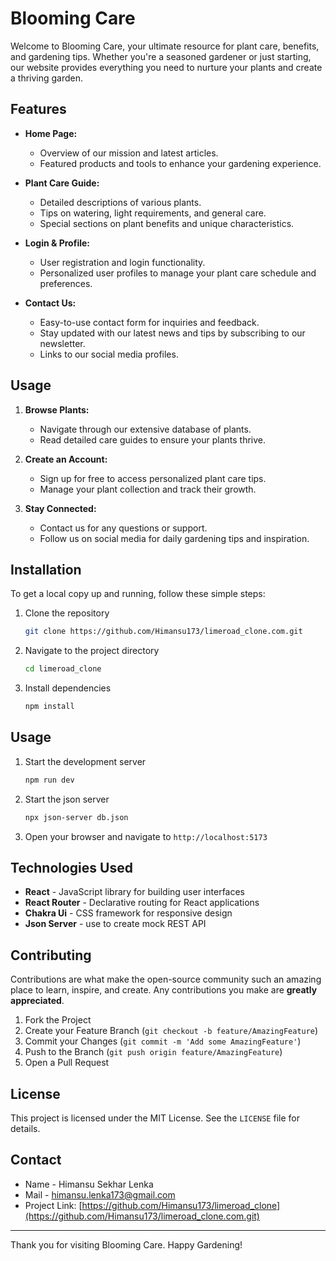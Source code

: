# Blooming Care

Welcome to Blooming Care, your ultimate resource for plant care, benefits, and gardening tips. Whether you're a seasoned gardener or just starting, our website provides everything you need to nurture your plants and create a thriving garden.

## Features

- **Home Page:** 
  - Overview of our mission and latest articles.
  - Featured products and tools to enhance your gardening experience.
  
- **Plant Care Guide:**
  - Detailed descriptions of various plants.
  - Tips on watering, light requirements, and general care.
  - Special sections on plant benefits and unique characteristics.

- **Login & Profile:**
  - User registration and login functionality.
  - Personalized user profiles to manage your plant care schedule and preferences.

- **Contact Us:**
  - Easy-to-use contact form for inquiries and feedback.
  - Stay updated with our latest news and tips by subscribing to our newsletter.
  - Links to our social media profiles.

## Usage

1. **Browse Plants:**
   - Navigate through our extensive database of plants.
   - Read detailed care guides to ensure your plants thrive.

2. **Create an Account:**
   - Sign up for free to access personalized plant care tips.
   - Manage your plant collection and track their growth.

3. **Stay Connected:**
   - Contact us for any questions or support.
   - Follow us on social media for daily gardening tips and inspiration.

## Installation

To get a local copy up and running, follow these simple steps:

1. Clone the repository
   ```sh
   git clone https://github.com/Himansu173/limeroad_clone.com.git
   ```
2. Navigate to the project directory
   ```sh
   cd limeroad_clone
   ```
3. Install dependencies
   ```sh
   npm install
   ```

## Usage

1. Start the development server
   ```sh
   npm run dev
   ```   
2. Start the json server
   ```sh
   npx json-server db.json
   ```   
3. Open your browser and navigate to `http://localhost:5173`

## Technologies Used

- **React** - JavaScript library for building user interfaces
- **React Router** - Declarative routing for React applications
- **Chakra Ui** - CSS framework for responsive design
- **Json Server** -  use to create mock REST API

## Contributing

Contributions are what make the open-source community such an amazing place to learn, inspire, and create. Any contributions you make are **greatly appreciated**.

1. Fork the Project
2. Create your Feature Branch (`git checkout -b feature/AmazingFeature`)
3. Commit your Changes (`git commit -m 'Add some AmazingFeature'`)
4. Push to the Branch (`git push origin feature/AmazingFeature`)
5. Open a Pull Request

## License

This project is licensed under the MIT License. See the `LICENSE` file for details.

## Contact

- Name - Himansu Sekhar Lenka
- Mail - himansu.lenka173@gmail.com
- Project Link: [https://github.com/Himansu173/limeroad_clone](https://github.com/Himansu173/limeroad_clone.com.git)

---

Thank you for visiting Blooming Care. Happy Gardening!
